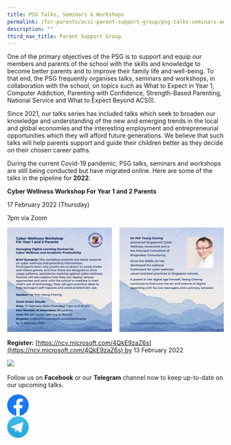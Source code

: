 ```yaml
---
title: PSG Talks, Seminars & Workshops
permalink: /for-parents/acsi-parent-support-group/psg-talks-seminars-and-workshops/
description: ""
third_nav_title: Parent Support Group
---
```

One of the primary objectives of the PSG is to support and equip our members and parents of the school with the skills and knowledge to become better parents and to improve their family life and well-being. To that end, the PSG frequently organises talks, seminars and workshops, in collaboration with the school, on topics such as What to Expect in Year 1, Computer Addiction, Parenting with Confidence, Strength-Based Parenting, National Service and What to Expect Beyond ACS(I).

Since 2021, our talks series has included talks which seek to broaden our knowledge and understanding of the new and emerging trends in the local and global economies and the interesting employment and entrepreneurial opportunities which they will afford future generations. We believe that such talks will help parents support and guide their children better as they decide on their chosen career paths.

During the current Covid-19 pandemic, PSG talks, seminars and workshops are still being conducted but have migrated online. Here are some of the talks in the pipeline for **2022**:

**Cyber Wellness Workshop For Year 1 and 2 Parents**

17 February 2022 (Thursday)

7pm via Zoom

![](/images/psg%20workshop.png)

**Register:** [https://ncv.microsoft.com/4QkE9zaZ6s](https://ncv.microsoft.com/4QkE9zaZ6s) by 13 February 2022

![](https://www-acsindep-moe-edu-sg-admin.cwp-stg.sg/wp-content/uploads/2021/04/Picture42.jpg)

Follow us on **Facebook** or our **Telegram** channel now to keep up-to-date on our upcoming talks.

<a href="https://www.facebook.com/ACSIPSG/">
<img src="/images/Facebook-128px.png" alt="facebook"  style="width:10%" align = "left">
</a>
<br><br><br>
<a href="https://t.me/ACSIPSG">
<img src="/images/Telegram-128px.png" alt="telegram"  style="width:10%" align = "left">
</a>
<br><br><br>